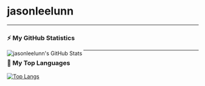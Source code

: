 # jasonleelunn

---

### :zap: My GitHub Statistics

  <img align="left" alt="jasonleelunn's GitHub Stats" src="https://github-readme-stats.vercel.app/api?username=jasonleelunn&show_icons=true&theme=dark&count_private=true&include_all_commits=true" />

---

### :rocket: My Top Languages

[![Top Langs](https://github-readme-stats.vercel.app/api/top-langs/?username=jasonleelunn&layout=compact)](https://github.com/anuraghazra/github-readme-stats)
